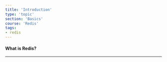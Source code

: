 ```yaml
---
title: 'Introduction'
type: 'topic'
section: 'Basics'
course: 'Redis'
tags:
- redis
---
```

#### What is Redis?


---